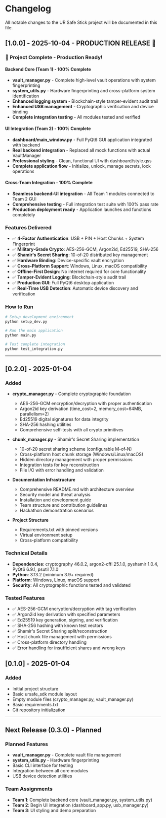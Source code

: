 # Changelog

All notable changes to the UR Safe Stick project will be documented in this file.

## [1.0.0] - 2025-10-04 - PRODUCTION RELEASE 🚀

### 🎉 Project Complete - Production Ready!

#### Backend Core (Team 1) - 100% Complete

- **vault_manager.py** - Complete high-level vault operations with system fingerprinting
- **system_utils.py** - Hardware fingerprinting and cross-platform system identification
- **Enhanced logging system** - Blockchain-style tamper-evident audit trail
- **Enhanced USB management** - Cryptographic verification and device binding
- **Complete integration testing** - All modules tested and verified

#### UI Integration (Team 2) - 100% Complete

- **dashboard/main_window.py** - Full PyQt6 GUI application integrated with backend
- **Real backend integration** - Replaced all mock functions with actual VaultManager
- **Professional styling** - Clean, functional UI with dashboard/style.qss
- **Complete application flow** - Initialize, unlock, manage secrets, lock operations

#### Cross-Team Integration - 100% Complete

- **Seamless backend-UI integration** - All Team 1 modules connected to Team 2 GUI
- **Comprehensive testing** - Full integration test suite with 100% pass rate
- **Production deployment ready** - Application launches and functions completely

### Features Delivered

- ✅ **4-Factor Authentication**: USB + PIN + Host Chunks + System Fingerprint
- ✅ **Military-Grade Crypto**: AES-256-GCM, Argon2id, Ed25519, SHA-256
- ✅ **Shamir's Secret Sharing**: 10-of-20 distributed key management
- ✅ **Hardware Binding**: Device-specific vault encryption
- ✅ **Cross-Platform Support**: Windows, Linux, macOS compatibility
- ✅ **Offline-First Design**: No internet required for core functionality
- ✅ **Tamper-Evident Logging**: Blockchain-style audit trail
- ✅ **Production GUI**: Full PyQt6 desktop application
- ✅ **Real-Time USB Detection**: Automatic device discovery and verification

### How to Run

```bash
# Setup development environment
python setup_dev.py

# Run the main application
python main.py

# Test complete integration
python test_integration.py
```

---

## [0.2.0] - 2025-01-04

### Added

- **crypto_manager.py** - Complete cryptographic foundation

  - AES-256-GCM encryption/decryption with proper authentication
  - Argon2id key derivation (time_cost=2, memory_cost=64MB, parallelism=2)
  - Ed25519 digital signatures for data integrity
  - SHA-256 hashing utilities
  - Comprehensive self-tests with all crypto primitives

- **chunk_manager.py** - Shamir's Secret Sharing implementation

  - 10-of-20 secret sharing scheme (configurable M-of-N)
  - Cross-platform host chunk storage (Windows/Linux/macOS)
  - Hidden directory management with proper permissions
  - Integration tests for key reconstruction
  - File I/O with error handling and validation

- **Documentation Infrastructure**

  - Comprehensive README.md with architecture overview
  - Security model and threat analysis
  - Installation and development guide
  - Team structure and contribution guidelines
  - Hackathon demonstration scenarios

- **Project Structure**
  - Requirements.txt with pinned versions
  - Virtual environment setup
  - Cross-platform compatibility

### Technical Details

- **Dependencies**: cryptography 46.0.2, argon2-cffi 25.1.0, pyshamir 1.0.4, PyQt6 6.9.1, psutil 7.1.0
- **Python**: 3.13.2 (minimum 3.9+ required)
- **Platform**: Windows, Linux, macOS support
- **Security**: All cryptographic functions tested and validated

### Tested Features

- ✅ AES-256-GCM encryption/decryption with tag verification
- ✅ Argon2id key derivation with specified parameters
- ✅ Ed25519 key generation, signing, and verification
- ✅ SHA-256 hashing with known test vectors
- ✅ Shamir's Secret Sharing split/reconstruction
- ✅ Host chunk file management with permissions
- ✅ Cross-platform directory handling
- ✅ Error handling for insufficient shares and wrong keys

## [0.1.0] - 2025-01-04

### Added

- Initial project structure
- Basic ursafe_sdk module layout
- Empty module files (crypto_manager.py, vault_manager.py)
- Basic requirements.txt
- Git repository initialization

---

## Next Release (0.3.0) - Planned

### Planned Features

- **vault_manager.py** - Complete vault file management
- **system_utils.py** - Hardware fingerprinting
- Basic CLI interface for testing
- Integration between all core modules
- USB device detection utilities

### Team Assignments

- **Team 1**: Complete backend core (vault_manager.py, system_utils.py)
- **Team 2**: Begin UI integration (dashboard_app.py, usb_manager.py)
- **Team 3**: UI styling and demo preparation
